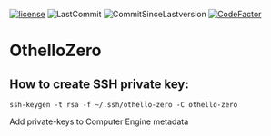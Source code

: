 [![license](https://img.shields.io/badge/license-GPL%20v3.0-brightgreen.svg?style=flat-square)](https://github.com/Galtvam/OthelloZero/blob/main/LICENSE)
![LastCommit](https://img.shields.io/github/last-commit/Galtvam/OthelloZero?style=flat-square)
![CommitSinceLastversion](https://img.shields.io/github/commits-since/Galtvam/OthelloZero/v0.1-alpha?include_prereleases)
[![CodeFactor](https://www.codefactor.io/repository/github/galtvam/othellozero/badge/main)](https://www.codefactor.io/repository/github/galtvam/othellozero/overview/main)
# OthelloZero

## How to create SSH private key:
```ssh-keygen -t rsa -f ~/.ssh/othello-zero -C othello-zero```

Add private-keys to Computer Engine metadata
